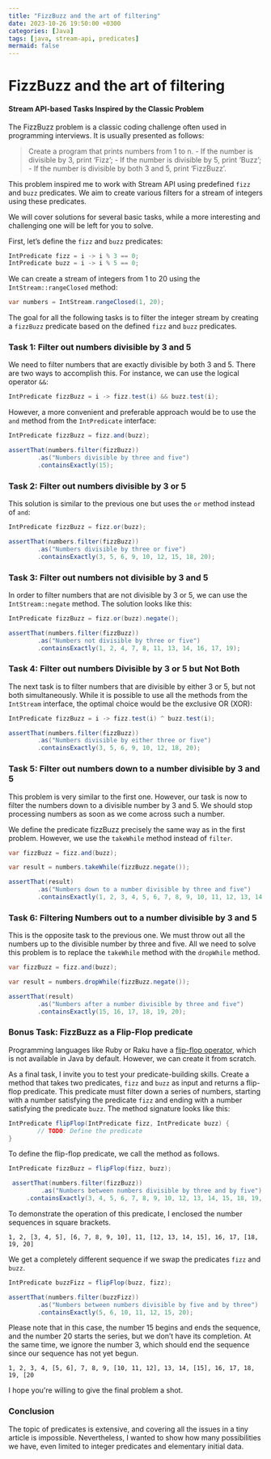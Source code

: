 ```yaml
---
title: "FizzBuzz and the art of filtering"
date: 2023-10-26 19:50:00 +0300
categories: [Java]
tags: [java, stream-api, predicates]
mermaid: false
---
```

# FizzBuzz and the art of filtering

#### Stream API-based Tasks Inspired by the Classic Problem

The FizzBuzz problem is a classic coding challenge often used in programming interviews. It is usually presented as follows:

> Create a program that prints numbers from 1 to n. - If the number is divisible by 3, print ‘Fizz’; - If the number is divisible by 5, print ‘Buzz’; - If the number is divisible by both 3 and 5, print ‘FizzBuzz’.
>

This problem inspired me to work with Stream API using predefined `fizz` and `buzz` predicates. We aim to create various filters for a stream of integers using these predicates.

We will cover solutions for several basic tasks, while a more interesting and challenging one will be left for you to solve.

First, let’s define the `fizz` and `buzz` predicates:

```java
IntPredicate fizz = i -> i % 3 == 0;
IntPredicate buzz = i -> i % 5 == 0;
```

We can create a stream of integers from 1 to 20 using the `IntStream::rangeClosed` method:

```java
var numbers = IntStream.rangeClosed(1, 20);
```

The goal for all the following tasks is to filter the integer stream by creating a `fizzBuzz` predicate based on the defined `fizz` and `buzz` predicates.

### Task 1: Filter out numbers divisible by 3 and 5

We need to filter numbers that are exactly divisible by both 3 and 5. There are two ways to accomplish this. For instance, we can use the logical operator `&&`:

```java
IntPredicate fizzBuzz = i -> fizz.test(i) && buzz.test(i);
```

However, a more convenient and preferable approach would be to use the `and` method from the `IntPredicate` interface:

```java
IntPredicate fizzBuzz = fizz.and(buzz);

assertThat(numbers.filter(fizzBuzz))        
		.as("Numbers divisible by three and five")        
		.containsExactly(15);
```

### Task 2: Filter out numbers divisible by 3 or 5

This solution is similar to the previous one but uses the `or` method instead of `and`:

```java
IntPredicate fizzBuzz = fizz.or(buzz);

assertThat(numbers.filter(fizzBuzz))        
		.as("Numbers divisible by three or five")        
		.containsExactly(3, 5, 6, 9, 10, 12, 15, 18, 20);
```

### Task 3: Filter out numbers not divisible by 3 and 5

In order to filter numbers that are not divisible by 3 or 5, we can use the `IntStream::negate` method. The solution looks like this:

```java
IntPredicate fizzBuzz = fizz.or(buzz).negate();

assertThat(numbers.filter(fizzBuzz))        
		.as("Numbers not divisible by three or five")        
		.containsExactly(1, 2, 4, 7, 8, 11, 13, 14, 16, 17, 19);
```

### Task 4: Filter out numbers Divisible by 3 or 5 but Not Both

The next task is to filter numbers that are divisible by either 3 or 5, but not both simultaneously. While it is possible to use all the methods from the `IntStream` interface, the optimal choice would be the exclusive OR (XOR):

```java
IntPredicate fizzBuzz = i -> fizz.test(i) ^ buzz.test(i);

assertThat(numbers.filter(fizzBuzz))        
		.as("Numbers divisible by either three or five")        
		.containsExactly(3, 5, 6, 9, 10, 12, 18, 20);
```

### Task 5: Filter out numbers down to a number divisible by 3 and 5

This problem is very similar to the first one. However, our task is now to filter the numbers down to a divisible number by 3 and 5. We should stop processing numbers as soon as we come across such a number.

We define the predicate fizzBuzz precisely the same way as in the first problem. However, we use the `takeWhile` method instead of `filter`.

```java
var fizzBuzz = fizz.and(buzz);

var result = numbers.takeWhile(fizzBuzz.negate());

assertThat(result)
		.as("Numbers down to a number divisible by three and five")
		.containsExactly(1, 2, 3, 4, 5, 6, 7, 8, 9, 10, 11, 12, 13, 14);
```

### Task 6: Filtering Numbers out to a number divisible by 3 and 5

This is the opposite task to the previous one. We must throw out all the numbers up to the divisible number by three and five. All we need to solve this problem is to replace the `takeWhile` method with the `dropWhile` method.

```java
var fizzBuzz = fizz.and(buzz);

var result = numbers.dropWhile(fizzBuzz.negate());

assertThat(result)
		.as("Numbers after a number divisible by three and five")
		.containsExactly(15, 16, 17, 18, 19, 20);
```

### Bonus Task: FizzBuzz as a Flip-Flop predicate

Programming languages like Ruby or Raku have a [flip-flop operator](https://en.wikipedia.org/wiki/Flip-flop_(programming)), which is not available in Java by default. However, we can create it from scratch.

As a final task, I invite you to test your predicate-building skills. Create a method that takes two predicates, `fizz` and `buzz` as input and returns a flip-flop predicate. This predicate must filter down a series of numbers, starting with a number satisfying the predicate `fizz` and ending with a number satisfying the predicate `buzz`. The method signature looks like this:

```java
IntPredicate flipFlop(IntPredicate fizz, IntPredicate buzz) {
		// TODO: Define the predicate
}
```

To define the flip-flop predicate, we call the method as follows.

```java
IntPredicate fizzBuzz = flipFlop(fizz, buzz);

 assertThat(numbers.filter(fizzBuzz))
		 .as("Numbers between numbers divisible by three and by five")
     .containsExactly(3, 4, 5, 6, 7, 8, 9, 10, 12, 13, 14, 15, 18, 19, 20);
```

To demonstrate the operation of this predicate, I enclosed the number sequences in square brackets.

```
1, 2, [3, 4, 5], [6, 7, 8, 9, 10], 11, [12, 13, 14, 15], 16, 17, [18, 19, 20]
```

We get a completely different sequence if we swap the predicates `fizz` and `buzz`.

```java
IntPredicate buzzFizz = flipFlop(buzz, fizz);

assertThat(numbers.filter(buzzFizz))
		.as("Numbers between numbers divisible by five and by three")
		.containsExactly(5, 6, 10, 11, 12, 15, 20);
```

Please note that in this case, the number 15 begins and ends the sequence, and the number 20 starts the series, but we don’t have its completion. At the same time, we ignore the number 3, which should end the sequence since our sequence has not yet begun.

```
1, 2, 3, 4, [5, 6], 7, 8, 9, [10, 11, 12], 13, 14, [15], 16, 17, 18, 19, [20
```

I hope you're willing to give the final problem a shot.

### Conclusion

The topic of predicates is extensive, and covering all the issues in a tiny article is impossible. Nevertheless, I wanted to show how many possibilities we have, even limited to integer predicates and elementary initial data.
